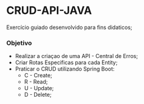 # CRUD-API-JAVA

Exercício guiado desenvolvido para fins didaticos;

### Objetivo

- Realizar a criaçao de uma API - Central de Erros; 
- Criar Rotas Especificas para cada Entity;
- Praticar o CRUD utilizando Spring Boot:
    - C - Create;
    - R - Read;
    - U - Update;
    - D - Delete;